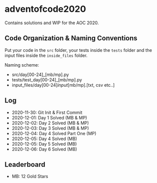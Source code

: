 # adventofcode2020

Contains solutions and WIP for the AOC 2020.

## Code Organization & Naming Conventions

Put your code in the `src` folder, your tests inside the `tests` folder
and the input files inside the `inside_files` folder.

Naming scheme:

- src/day[00-24]_[mb/mp].py
- tests/test_day[00-24]_[mb/mp].py
- input_files/day[00-24]_input_[mb/mp].[txt, csv etc..]

## Log

- 2020-11-30: Git Init & First Commit
- 2020-12-01: Day 1 Solved (MB & MP)
- 2020-12-02: Day 2 Solved (MB & MP)
- 2020-12-03: Day 3 Solved (MB & MP)
- 2020-12-04: Day 4 Solved Part One (MP)
- 2020-12-05: Day 4 Solved (MB)
- 2020-12-05: Day 5 Solved (MB)
- 2020-12-06: Day 6 Solved (MB)

## Leaderboard

- MB: 12 Gold Stars
<!-- - MP: 07 Gold Stars -->
